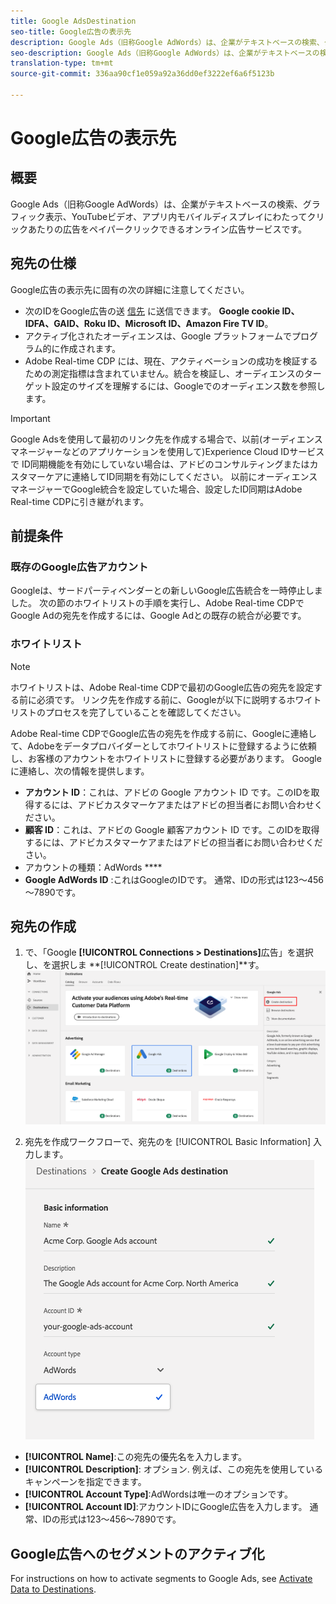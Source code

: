 ```yaml
---
title: Google AdsDestination
seo-title: Google広告の表示先
description: Google Ads（旧称Google AdWords）は、企業がテキストベースの検索、グラフィック表示、YouTubeビデオ、アプリ内モバイルディスプレイにわたってクリックあたりの広告をペイパークリックできるオンライン広告サービスです。
seo-description: Google Ads（旧称Google AdWords）は、企業がテキストベースの検索、グラフィック表示、YouTubeビデオ、アプリ内モバイルディスプレイにわたってクリックあたりの広告をペイパークリックできるオンライン広告サービスです。
translation-type: tm+mt
source-git-commit: 336aa90cf1e059a92a36dd0ef3222ef6a6f5123b

---
```



# Google広告の表示先

## 概要

Google Ads（旧称Google AdWords）は、企業がテキストベースの検索、グラフィック表示、YouTubeビデオ、アプリ内モバイルディスプレイにわたってクリックあたりの広告をペイパークリックできるオンライン広告サービスです。

## 宛先の仕様

Google広告の表示先に固有の次の詳細に注意してください。

* 次のIDをGoogle広告の送 [信先](https://www.adobe.io/apis/experienceplatform/home/profile-identity-segmentation/profile-identity-segmentation-services.html#!api-specification/markdown/narrative/technical_overview/identity_namespace_overview/identity_namespace_overview.md) に送信できます。 **Google cookie ID、IDFA、GAID、Roku ID、Microsoft ID、Amazon Fire TV ID**。
* アクティブ化されたオーディエンスは、Google プラットフォームでプログラム的に作成されます。
* Adobe Real-time CDP には、現在、アクティベーションの成功を検証するための測定指標は含まれていません。統合を検証し、オーディエンスのターゲット設定のサイズを理解するには、Googleでのオーディエンス数を参照します。

>[!IMPORTANT]
>
>Google Adsを使用して最初のリンク先を作成する場合で、以前(オーディエンスマネージャーなどのアプリケーションを使用して)Experience Cloud IDサービスで [](https://docs.adobe.com/content/help/en/id-service/using/id-service-api/methods/idsync.html) ID同期機能を有効にしていない場合は、アドビのコンサルティングまたはカスタマーケアに連絡してID同期を有効にしてください。 以前にオーディエンスマネージャーでGoogle統合を設定していた場合、設定したID同期はAdobe Real-time CDPに引き継がれます。

## 前提条件

### 既存のGoogle広告アカウント

Googleは、サードパーティベンダーとの新しいGoogle広告統合を一時停止しました。 次の節のホワイトリストの手順を実行し、Adobe Real-time CDPでGoogle Adの宛先を作成するには、Google Adとの既存の統合が必要です。

### ホワイトリスト

>[!NOTE]
>
>ホワイトリストは、Adobe Real-time CDPで最初のGoogle広告の宛先を設定する前に必須です。 リンク先を作成する前に、Googleが以下に説明するホワイトリストのプロセスを完了していることを確認してください。

Adobe Real-time CDPでGoogle広告の宛先を作成する前に、Googleに連絡して、Adobeをデータプロバイダーとしてホワイトリストに登録するように依頼し、お客様のアカウントをホワイトリストに登録する必要があります。 Google に連絡し、次の情報を提供します。

* **アカウント ID**：これは、アドビの Google アカウント ID です。このIDを取得するには、アドビカスタマーケアまたはアドビの担当者にお問い合わせください。
* **顧客 ID**：これは、アドビの Google 顧客アカウント ID です。このIDを取得するには、アドビカスタマーケアまたはアドビの担当者にお問い合わせください。
* アカウントの種類：AdWords ****
* **Google AdWords ID** :これはGoogleのIDです。 通常、IDの形式は123～456～7890です。

## 宛先の作成

1. で、「Google **[!UICONTROL Connections > Destinations]**&#x200B;広告」を選択し、を選択しま **[!UICONTROL Create destination]**す。
   ![Google広告のリンク先への接続](/help/rtcdp/destinations/assets/google-2-destination.png)

2. 宛先を作成ワークフローで、宛先のを [!UICONTROL Basic Information] 入力します。
   ![Google広告の基本情報](/help/rtcdp/destinations/assets/google-2-basic-information.png)
* **[!UICONTROL Name]**:この宛先の優先名を入力します。
* **[!UICONTROL Description]**: オプション. 例えば、この宛先を使用しているキャンペーンを指定できます。
* **[!UICONTROL Account Type]**:AdWordsは唯一のオプションです。
* **[!UICONTROL Account ID]**:アカウントIDにGoogle広告を入力します。 通常、IDの形式は123～456～7890です。

## Google広告へのセグメントのアクティブ化

For instructions on how to activate segments to Google Ads, see [Activate Data to Destinations](/help/rtcdp/destinations/activate-destinations.md).

